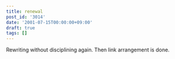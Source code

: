```yaml
---
title: renewal
post_id: '3014'
date: '2001-07-15T00:00:00+09:00'
draft: true
tags: []
---
```


Rewriting without disciplining again. Then link arrangement is done.
